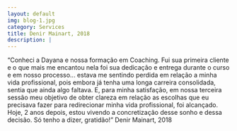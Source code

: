 ```yaml
---
layout: default
img: blog-1.jpg
category: Services
title: Denir Mainart, 2018
description: |
---
```

“Conheci a Dayana e nossa formação em Coaching. Fui sua primeira cliente e o que mais me encantou nela foi sua dedicação e entrega durante o curso e em nosso processo... estava me sentindo perdida em relação a minha vida profissional, pois embora já tenha uma longa carreira consolidada, sentia que ainda algo faltava. E, para minha satisfação, em nossa terceira sessão meu objetivo de obter clareza em relação as escolhas que eu precisava fazer para redirecionar minha vida profissional, foi alcançado. Hoje, 2 anos depois, estou vivendo a concretização desse sonho e dessa decisão. Só tenho a dizer, gratidão!” Denir Mainart, 2018
